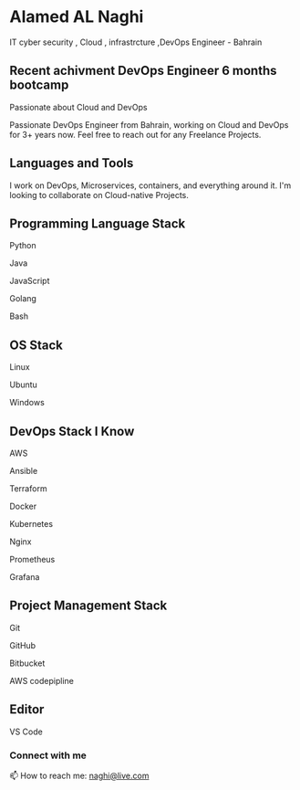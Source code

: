 

Alamed AL Naghi
===============
IT cyber security , Cloud , infrastrcture ,DevOps Engineer - Bahrain



Recent achivment DevOps Engineer 6 months bootcamp 
---------------

Passionate about Cloud and DevOps

Passionate DevOps Engineer from Bahrain, working on Cloud and DevOps for 3+ years now. Feel free to reach out for any Freelance Projects.


Languages and Tools
-------------------

I work on DevOps, Microservices, containers, and everything around it. I'm looking to collaborate on Cloud-native Projects.

Programming Language Stack
--------------------------

Python

Java

JavaScript

Golang

Bash

OS Stack
--------

Linux

Ubuntu

Windows


DevOps Stack I Know
-------------------

AWS

Ansible

Terraform

Docker

Kubernetes

Nginx

Prometheus

Grafana


Project Management Stack
------------------------

Git

GitHub

Bitbucket

AWS codepipline 


Editor
------

VS Code



### Connect with me

📫 How to reach me: [naghi@live.com](mailto:naghi@live.com)
